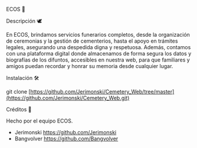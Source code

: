 ECOS 🌿

Descripción 🕊️

En ECOS, brindamos servicios funerarios completos, desde la organización de ceremonias y la gestión de cementerios, hasta el apoyo en trámites legales,
asegurando una despedida digna y respetuosa. Además, contamos con una plataforma digital donde almacenamos de forma segura los datos y biografías de los difuntos,
accesibles en nuestra web, para que familiares y amigos puedan recordar y honrar su memoria desde cualquier lugar.

Instalación 🛠️

git clone [https://github.com/Jerimonski/Cemetery_Web/tree/master](https://github.com/Jerimonski/Cemetery_Web.git)

Créditos 👏

Hecho por el equipo ECOS.

- Jerimonski https://github.com/Jerimonski
- Bangvolver https://github.com/Bangvolver
